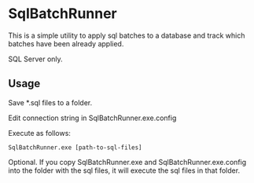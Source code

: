 # SqlBatchRunner

This is a simple utility to apply sql batches to a database and track which batches have been already applied.

SQL Server only.

## Usage

Save *.sql files to a folder.

Edit connection string in SqlBatchRunner.exe.config

Execute as follows:
```
SqlBatchRunner.exe [path-to-sql-files]
```

Optional. If you copy SqlBatchRunner.exe and SqlBatchRunner.exe.config into the folder with the sql files, it will execute the sql files in that folder.





